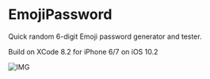 # EmojiPassword
Quick random 6-digit Emoji password generator and tester. 

Build on XCode 8.2 for iPhone 6/7 on iOS 10.2

![IMG](http://imgh.us/Screen_Shot_2017-03-20_at_10.08.33_AM.png)
